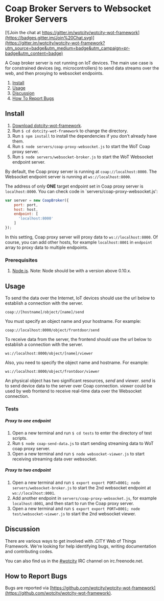 # Coap Broker Servers to Websocket Broker Servers

[![Join the chat at https://gitter.im/wotcity/wotcity-wot-framework](https://badges.gitter.im/Join%20Chat.svg)](https://gitter.im/wotcity/wotcity-wot-framework?utm_source=badge&utm_medium=badge&utm_campaign=pr-badge&utm_content=badge)

A Coap broker server is not running on IoT devices. The main use case is for constrained devices (eg. microcontrollers) to send data streams over the web, and then proxying to websocket endpoints.

1. [Install](#install)
2. [Usage](#usage)
3. [Discussion](#discussion)
4. [How To Report Bugs](#how-to-report-bugs)

## Install

1. [Download dotcity-wot-framework](https://github.com/wotcity/dotcity-wot-framework).
2. Run `$ cd dotcity-wot-framework` to change the directory.
3. Run `$ npm install` to install the dependencies if you don't already have them.
4. Run `$ node servers/coap-proxy-websocket.js` to start the WoT Coap proxy server.
4. Run `$ node servers/websocket-broker.js` to start the WoT Websocket endpoint server.

By default, the Coap proxy server is running at `coap://localhost:8000`. The Websocket endpoint server is running at `ws://localhost:8000`. 

The address of only **ONE** target endpoint set in Coap proxy server is `localhost:8000`. You can check code in `servers/coap-proxy-websocket.js':
```javascript
var server = new CoapBroker({
    port: port,
    host: host,
    endpoint: [
      'localhost:8000'
    ]
});
```
In this setting, Coap proxy server will proxy data to `ws://localhost:8000`. Of course, you can add other hosts, for example `localhost:8001` in `endpoint` array to proxy data to multiple endpoints. 

### Prerequisites

1. [Node.js](https://nodejs.org). Note: Node should be with a version above 0.10.x.

## Usage

To send the data over the Internet, IoT devices should use the url below to establish a connection with the server.

```
coap://[hostname]/object/[name]/send
```

You must specify an object name and your hostname. For example:

```
coap://localhost:8000/object/frontdoor/send
```

To receive data from the server, the frontend should use the url below to establish a connection with the server.

```
ws://localhost:8000/object/[name]/viewer
```

Also, you need to specify the object name and hostname. For example:

```
ws://localhost:8000/object/frontdoor/viewer
```

An physical object has two significant resources, *send* and *viewer*. *send* is to send device data to the server over Coap connection. *viewer* could be used by web frontend to receive real-time data over the Websocket connection.

### Tests
##### Proxy to one endpoint
1. Open a new terminal and run `$ cd tests` to enter the directory of test scripts.
2. Run `$ node coap-send-data.js` to start sending streaming data to WoT coap proxy server.
3. Open a new terminal and run `$ node websocket-viewer.js` to start receiving streaming data over websocket. 
 
##### Proxy to two endpoint
1. Open a new terminal and run `$ export export PORT=8001; node servers/websocket-broker.js` to start the 2nd websocket endpoint at `ws://localhost:8001`.
2. Add another endpoint in `servers/coap-proxy-websocket.js`, for example `localhost:8001`, and then start to run the Coap proxy server.
3. Open a new terminal and run `$ export export PORT=8001; node test/websocket-viewer.js` to start the 2nd websocket viewer.

## Discussion

There are various ways to get involved with .CITY Web of Things Framework. We're looking for help identifying bugs, writing documentation and contributing codes.

You can also find us in the [#wotcity](http://webchat.freenode.net/?channels=wotcity) IRC channel on irc.freenode.net.

## How to Report Bugs

Bugs are reported via [https://github.com/wotcity/wotcity-wot-framework](https://github.com/wotcity/wotcity-wot-framework).
